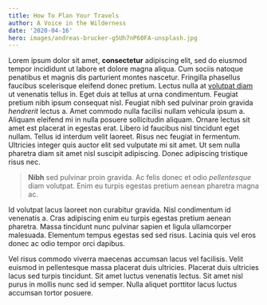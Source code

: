 ```yaml
---
title: How To Plan Your Travels
author: A Voice in the Wilderness
date: '2020-04-16'
hero: images/andreas-brucker-g5Uh7nP60FA-unsplash.jpg
---
```

<!--StartFragment-->

Lorem ipsum dolor sit amet, **consectetur** adipiscing elit, sed do eiusmod tempor incididunt ut labore et dolore magna aliqua. Cum sociis natoque penatibus et magnis dis parturient montes nascetur. Fringilla phasellus faucibus scelerisque eleifend donec pretium. Lectus nulla at [volutpat diam](google.com) ut venenatis tellus in. Eget duis at tellus at urna condimentum. Feugiat pretium nibh ipsum consequat nisl. Feugiat nibh sed pulvinar proin gravida *hendrerit* lectus a. Amet commodo nulla facilisi nullam vehicula ipsum a. Aliquam eleifend mi in nulla posuere sollicitudin aliquam. Ornare lectus sit amet est placerat in egestas erat. Libero id faucibus nisl tincidunt eget nullam. Tellus id interdum velit laoreet. Risus nec feugiat in fermentum. Ultricies integer quis auctor elit sed vulputate mi sit amet. Ut sem nulla pharetra diam sit amet nisl suscipit adipiscing. Donec adipiscing tristique risus nec.

> **Nibh** sed pulvinar proin gravida. Ac felis donec et odio *pellentesque* diam volutpat. Enim eu turpis egestas pretium aenean pharetra magna ac. 

Id volutpat lacus laoreet non curabitur gravida. Nisl condimentum id venenatis a. Cras adipiscing enim eu turpis egestas pretium aenean pharetra. Massa tincidunt nunc pulvinar sapien et ligula ullamcorper malesuada. Elementum tempus egestas sed sed risus. Lacinia quis vel eros donec ac odio tempor orci dapibus. 

Vel risus commodo viverra maecenas accumsan lacus vel facilisis. Velit euismod in pellentesque massa placerat duis ultricies. Placerat duis ultricies lacus sed turpis tincidunt. Sit amet luctus venenatis lectus. Sit amet nisl purus in mollis nunc sed id semper. Nulla aliquet porttitor lacus luctus accumsan tortor posuere.

<!--EndFragment-->
